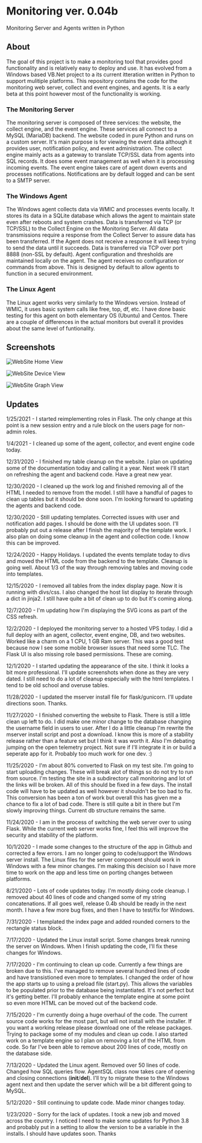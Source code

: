 # Monitoring ver. 0.04b
Monitoring Server and Agents written in Python

## About
The goal of this project is to make a monitoring tool that provides good functionality and is relatively easy to deploy and use.  It has evolved from a Windows based VB.Net project to a its current itteration written in Python to support mulitiple platforms.  This repository contains the code for the monitoring web server, collect and event engines, and agents.  It is a early beta at this point however most of the functionality is working.  

### The Monitoring Server
The monitoring server is composed of three services: the website, the collect engine, and the event engine.  These services all connect to a MySQL (MariaDB) backend.  The website coded in pure Python and runs on a custom server.  It's main purpose is for viewing the event data although it provides user, notification policy, and event administration.  The collect engine mainly acts as a gateway to translate TCP/SSL data from agents into SQL records.  It does some event management as well when it is processing incoming events.  The event engine takes care of agent down events and processes notifications.  Notifications are by default logged and can be sent to a SMTP server.  

### The Windows Agent
The Windows agent collects data via WMIC and processes events locally.  It stores its data in a SQLite database which allows the agent to maintain state even after reboots and system crashes.  Data is transferred via TCP (or TCP/SSL) to the Collect Engine on the Monitoring Server.  All data transmissions require a response from the Collect Server to assure data has been transferred.  If the Agent does not receive a response it will keep trying to send the data until it succeeds.  Data is transferred via TCP over port 8888 (non-SSL by default).  Agent configuration and thresholds are maintained locally on the agent.  The agent receives no configuration or commands from above.  This is designed by default to allow agents to function in a secured environment.

### The Linux Agent
The Linux agent works very similarly to the Windows version.  Instead of WMIC, it uses basic system calls like free, top, df, etc.  I have done basic testing for this agent on both elementary OS (Ubuntu) and Centos.  There are a couple of differences in the actual monitors but overall it provides about the same level of funtionality.
 
## Screenshots

![WebSite](https://raw.githubusercontent.com/philipcwhite/Monitoring/master/images/home.png)
Home View

![WebSite](https://raw.githubusercontent.com/philipcwhite/Monitoring/master/images/device.png)
Device View

![WebSite](https://raw.githubusercontent.com/philipcwhite/Monitoring/master/images/graph.png)
Graph View

## Updates
1/25/2021 -  I started reimplementing roles in Flask.  The only change at this point is a new session entry and a rule block on the users page for non-admin roles.  

1/4/2021 - I cleaned up some of the agent, collector, and event engine code today.  

12/31/2020 - I finished my table cleanup on the website.  I plan on updating some of the documentation today and calling it a year.  Next week I'll start on refreshing the agent and backend code.  Have a great new year.

12/30/2020 - I cleaned up the work log and finished removing all of the HTML I needed to remove from the model.  I still have a handful of pages to clean up tables but it should be done soon.  I'm looking forward to updating the agents and backend code.  

12/30/2020 - Still updating templates.  Corrected  issues with user and notification add pages.  I should be done with the UI updates soon.  I'll probably put out a release after I finish the majority of the template work.  I also plan on doing some cleanup in the agent and collection code.  I know this can be improved.

12/24/2020 - Happy Holidays.  I updated the events template today to divs and moved the HTML code from the backend to the template.  Cleanup is going well.  About 1/3 of the way through removing tables and moving code into templates.  

12/15/2020 - I removed all tables from the index display page.  Now it is running with divs/css.  I also changed the host list display to iterate through a dict in jinja2.  I still have quite a bit of clean up to do but it's coming along.

12/7/2020 - I'm updating how I'm displaying the SVG icons as part of the CSS refresh.   

12/2/2020 - I deployed the monitoring server to a hosted VPS today.  I did a full deploy with an agent, collector, event engine, DB, and two websites.  Worked like a charm on a 1 CPU, 1 GB Ram server.  This was a good test because now I see some mobile browser issues that need some TLC.  The Flask UI is also missing role based permissions.  These are coming.  

12/1/2020 - I started updating the appearance of the site.  I think it looks a bit more professional.  I'll update screenshots when done as they are very dated.  I still need to do a lot of cleanup especially with the html templates.  I tend to be old school and overuse tables.  

11/28/2020 - I updated the mserver install file for flask/gunicorn.  I'll update directions soon.  Thanks.

11/27/2020 - I finished converting the website to Flask.  There is still a little clean up left to do.  I did make one minor change to the database changing the username field in users to user.  After I do a little cleanup I'm rewrite the mserver install script and post a download. I know this is more of a stability release rather than a feature set but I think it was worth it.  Also I'm debating jumping on the open telemetry project.  Not sure if I'll integrate it in or build a seperate app for it.  Probably too much work for one dev.  :)

11/25/2020 - I'm about 80% converted to Flask on my test site.  I'm going to start uploading changes.  These will break alot of things so do not try to run from source.  I'm testing the site in a subdirectory call monitoring and lot of the links will be broken.  All of this should be fixed in a few days.  The install code will have to be updated as well however it shouldn't be too bad to fix.  This conversion has been a ton of work but overall this has given me a chance to fix a lot of bad code.  There is still quite a bit in there but I'm slowly improving things.  Current db structure remains the same.

11/24/2020 - I am in the process of switching the web server over to using Flask.  While the current web server works fine, I feel this will improve the security and stability of the platform.      

10/1/2020 -  I made some changes to the structure of the app in Github and corrected a few errors.  I am no longer going to code/support the Windows server install.  The Linux files for the server component should work in Windows with a few minor changes.  I'm making this decision so I have more time to work on the app and less time on porting changes between platforms.  

8/21/2020 - Lots of code updates today.  I'm mostly doing code cleanup.  I removed about 40 lines of code and changed some of my string concatenations.  If all goes well, release 0.4b should be ready in the next month.  I have a few more bug fixes, and then I have to test/fix for Windows.  

7/31/2020 - I templated the index page and added rounded corners to the rectangle status block.  

7/17/2020 - Updated the Linux install script.  Some changes break running the server on Windows.  When I finish updating the code, I'll fix these changes for Windows.    

7/17/2020 - I'm continuing to clean up code.  Currently a few things are broken due to this.  I've managed to remove several hundred lines of code and have transistioned even more to templates.  I changed the order of how the app starts up to using a preload file (start.py).  This allows the variables to be populated prior to the database being instantiated. It's not perfect but it's getting better. I'll probably enhance the template engine at some point so even more HTML can be moved out of the backend code.

7/15/2020 - I'm currently doing a huge overhaul of the code.  The current source code works for the most part, but will not install with the installer. If you want a working release please download one of the release packages.  Trying to package some of my modules and clean up code.  I also started work on a template engine so I plan on removing a lot of the HTML from code.  So far I've been able to remove about 200 lines of code, mostly on the database side.  

7/13/2020 - Updated the Linux agent.  Removed over 50 lines of code.  Changed how SQL queries flow.  AgentSQL class now takes care of opening and closing connections (__init__/__del__).  I'll try to migrate these to the Windows agent next and then update the server which will be a bit different going to MySQL.    

5/12/2020 - Still continuing to update code.  Made minor changes today.  

1/23/2020 - Sorry for the lack of updates.  I took a new job and moved across the country.  I noticed I need to make some updates for Python 3.8 and probably put in a setting to allow the version to be a variable in the installs.  I should have updates soon.  Thanks
